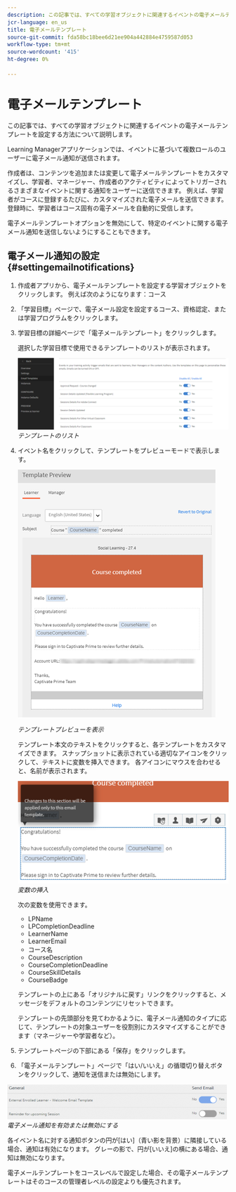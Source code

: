 ```yaml
---
description: この記事では、すべての学習オブジェクトに関連するイベントの電子メールテンプレートを設定する方法について説明します。
jcr-language: en_us
title: 電子メールテンプレート
source-git-commit: fda58bc18bee6d21ee904a442884e4759587d053
workflow-type: tm+mt
source-wordcount: '415'
ht-degree: 0%

---
```




# 電子メールテンプレート

この記事では、すべての学習オブジェクトに関連するイベントの電子メールテンプレートを設定する方法について説明します。

Learning Managerアプリケーションでは、イベントに基づいて複数ロールのユーザーに電子メール通知が送信されます。

作成者は、コンテンツを追加または変更して電子メールテンプレートをカスタマイズし、学習者、マネージャー、作成者のアクティビティによってトリガーされるさまざまなイベントに関する通知をユーザーに送信できます。 例えば、学習者がコースに登録するたびに、カスタマイズされた電子メールを送信できます。 登録時に、学習者はコース固有の電子メールを自動的に受信します。

電子メールテンプレートオプションを無効にして、特定のイベントに関する電子メール通知を送信しないようにすることもできます。

## 電子メール通知の設定 {#settingemailnotifications}

1. 作成者アプリから、電子メールテンプレートを設定する学習オブジェクトをクリックします。 例えば次のようになります：コース
1. 「学習目標」ページで、電子メール設定を設定するコース、資格認定、または学習プログラムをクリックします。
1. 学習目標の詳細ページで「電子メールテンプレート」をクリックします。

   選択した学習目標で使用できるテンプレートのリストが表示されます。

   ![](assets/email-templates-forlearningprograms.png)
   *テンプレートのリスト*

1. イベント名をクリックして、テンプレートをプレビューモードで表示します。

   ![](assets/preview-the-emailtemplateforyourlearningobject.png)

   *テンプレートプレビューを表示*

   テンプレート本文のテキストをクリックすると、各テンプレートをカスタマイズできます。 スナップショットに表示されている適切なアイコンをクリックして、テキストに変数を挿入できます。 各アイコンにマウスを合わせると、名前が表示されます。

   ![](assets/insert-variable.png)
   *変数の挿入*

   次の変数を使用できます。

   * LPName
   * LPCompletionDeadline
   * LearnerName
   * LearnerEmail
   * コース名
   * CourseDescription
   * CourseCompletionDeadline
   * CourseSkillDetails
   * CourseBadge

   テンプレートの上にある「オリジナルに戻す」リンクをクリックすると、メッセージをデフォルトのコンテンツにリセットできます。

   テンプレートの先頭部分を見てわかるように、電子メール通知のタイプに応じて、テンプレートの対象ユーザーを役割別にカスタマイズすることができます（マネージャーや学習者など）。

1. テンプレートページの下部にある「保存」をクリックします。
1. 「電子メールテンプレート」ページで「はい/いいえ」の循環切り替えボタンをクリックして、通知を送信または無効にします。

![](assets/email-notification-e1437624109719.png)
*電子メール通知を有効または無効にする*

各イベント名に対する通知ボタンの円が[はい]（青い影を背景）に隣接している場合、通知は有効になります。 グレーの影で、円が[いいえ]の横にある場合、通知は無効になります。

電子メールテンプレートをコースレベルで設定した場合、その電子メールテンプレートはそのコースの管理者レベルの設定よりも優先されます。
